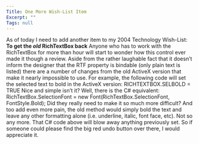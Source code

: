 ```yaml
---
Title: One More Wish-List Item
Excerpt: ""
Tags: null
---
```

<div class="Section1"> As of today I need to add another item to my 2004 Technology Wish-List:
 <b>To get the <i><span style='font-style: italic'>old</i> RichTextBox back</span></b>
 Anyone who has to work with the RichTextBox for more than hour will start to wonder how this control ever made it though a review. Aside from the rather laughable fact that it doesn&rsquo;t inform the designer that the RTF property is bindable (only plain text is listed) there are a number of changes from the old ActiveX version that make it nearly impossible to use.
 For example, the following code will set the selected text to bold in the ActiveX version:
 RICHTEXTBOX.SELBOLD = TRUE
 Nice and simple isn&rsquo;t it? Well, there is the C# equivalent:
 RichTextBox.SelectionFont = new Font(RichTextBox.SelectionFont, FontStyle.Bold);
 Did they really need to make it so much more difficult?
 And too add even more pain, the old method would simply bold the text and leave any other formatting alone (i.e. underline, italic, font face, etc). Not so any more. That C# code above will blow away anything previously set.
 So if someone could please find the big red undo button over there, I would appreciate it.
</div>